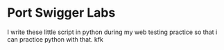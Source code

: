 # Port Swigger Labs
 I write these little script in python during my web testing practice  so that i can practice python with that.
kfk